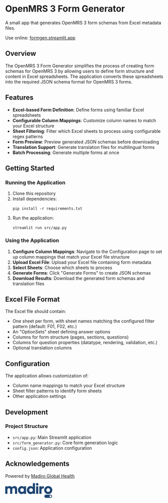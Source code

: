 # OpenMRS 3 Form Generator

A small app that generates OpenMRS 3 form schemas from Excel metadata files.

Use online: [formgen.streamlit.app](https://formgen.streamlit.app)

## Overview

The OpenMRS 3 Form Generator simplifies the process of creating form schemas for OpenMRS 3 by allowing users to define form structure and content in Excel spreadsheets. The application converts these spreadsheets into the required JSON schema format for OpenMRS 3 forms.

## Features

- **Excel-based Form Definition**: Define forms using familiar Excel spreadsheets
- **Configurable Column Mappings**: Customize column names to match your Excel structure
- **Sheet Filtering**: Filter which Excel sheets to process using configurable regex patterns
- **Form Preview**: Preview generated JSON schemas before downloading
- **Translation Support**: Generate translation files for multilingual forms
- **Batch Processing**: Generate multiple forms at once

## Getting Started

### Running the Application

1. Clone this repository
2. Install dependencies:
   ```
   pip install -r requirements.txt
   ```
3. Run the application:
   ```
   streamlit run src/app.py
   ```

### Using the Application

1. **Configure Column Mappings**: Navigate to the Configuration page to set up column mappings that match your Excel file structure
2. **Upload Excel File**: Upload your Excel file containing form metadata
3. **Select Sheets**: Choose which sheets to process
4. **Generate Forms**: Click "Generate Forms" to create JSON schemas
5. **Download Results**: Download the generated form schemas and translation files

## Excel File Format

The Excel file should contain:

- One sheet per form, with sheet names matching the configured filter pattern (default: F01, F02, etc.)
- An "OptionSets" sheet defining answer options
- Columns for form structure (pages, sections, questions)
- Columns for question properties (datatype, rendering, validation, etc.)
- Optional translation columns

## Configuration

The application allows customization of:

- Column name mappings to match your Excel structure
- Sheet filter patterns to identify form sheets
- Other application settings

## Development

### Project Structure

- `src/app.py`: Main Streamlit application
- `src/form_generator.py`: Core form generation logic
- `config.json`: Application configuration


## Acknowledgements

Powered by [Madiro Global Health](https://madiro.org)

<img src="https://raw.githubusercontent.com/MadiroGlobalHealth/clinical-content-tools/refs/heads/main/.github/workflows/madiro.png" alt="Madiro Logo" width="150" />
